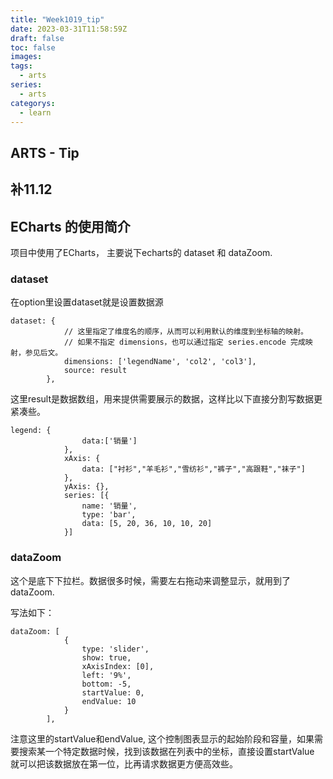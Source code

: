 ```yaml
---
title: "Week1019_tip"
date: 2023-03-31T11:58:59Z
draft: false 
toc: false
images:
tags:
  - arts 
series:
  - arts 
categorys:
  - learn 
---
```


## ARTS - Tip
## 补11.12
## ECharts 的使用简介
项目中使用了ECharts， 主要说下echarts的 dataset 和 dataZoom.

### dataset

在option里设置dataset就是设置数据源

```
dataset: {
            // 这里指定了维度名的顺序，从而可以利用默认的维度到坐标轴的映射。
            // 如果不指定 dimensions，也可以通过指定 series.encode 完成映射，参见后文。
            dimensions: ['legendName', 'col2', 'col3'],
            source: result
        },
```
这里result是数据数组，用来提供需要展示的数据，这样比以下直接分割写数据更紧凑些。

```
legend: {
                data:['销量']
            },
            xAxis: {
                data: ["衬衫","羊毛衫","雪纺衫","裤子","高跟鞋","袜子"]
            },
            yAxis: {},
            series: [{
                name: '销量',
                type: 'bar',
                data: [5, 20, 36, 10, 10, 20]
            }]
```

### dataZoom

这个是底下下拉栏。数据很多时候，需要左右拖动来调整显示，就用到了dataZoom.

写法如下：

```
dataZoom: [
            {
                type: 'slider',
                show: true,
                xAxisIndex: [0],
                left: '9%',
                bottom: -5,
                startValue: 0,
                endValue: 10
            }
        ],

```
注意这里的startValue和endValue, 这个控制图表显示的起始阶段和容量，如果需要搜索某一个特定数据时候，找到该数据在列表中的坐标，直接设置startValue 就可以把该数据放在第一位，比再请求数据更方便高效些。